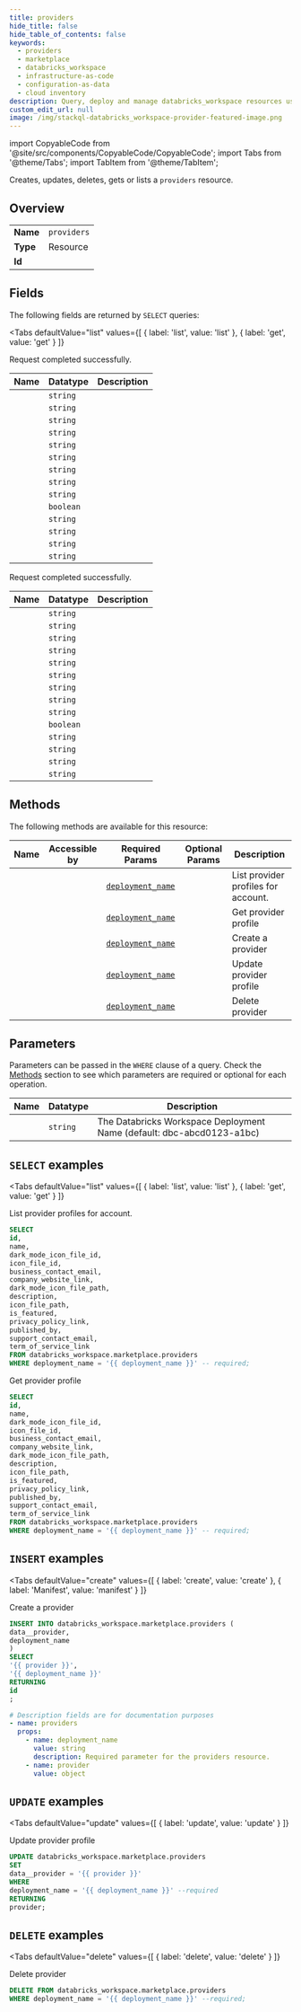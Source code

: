 ```yaml
--- 
title: providers
hide_title: false
hide_table_of_contents: false
keywords:
  - providers
  - marketplace
  - databricks_workspace
  - infrastructure-as-code
  - configuration-as-data
  - cloud inventory
description: Query, deploy and manage databricks_workspace resources using SQL
custom_edit_url: null
image: /img/stackql-databricks_workspace-provider-featured-image.png
---
```


import CopyableCode from '@site/src/components/CopyableCode/CopyableCode';
import Tabs from '@theme/Tabs';
import TabItem from '@theme/TabItem';

Creates, updates, deletes, gets or lists a <code>providers</code> resource.

## Overview
<table><tbody>
<tr><td><b>Name</b></td><td><code>providers</code></td></tr>
<tr><td><b>Type</b></td><td>Resource</td></tr>
<tr><td><b>Id</b></td><td><CopyableCode code="databricks_workspace.marketplace.providers" /></td></tr>
</tbody></table>

## Fields

The following fields are returned by `SELECT` queries:

<Tabs
    defaultValue="list"
    values={[
        { label: 'list', value: 'list' },
        { label: 'get', value: 'get' }
    ]}
>
<TabItem value="list">

Request completed successfully.

<table>
<thead>
    <tr>
    <th>Name</th>
    <th>Datatype</th>
    <th>Description</th>
    </tr>
</thead>
<tbody>
<tr>
    <td><CopyableCode code="id" /></td>
    <td><code>string</code></td>
    <td></td>
</tr>
<tr>
    <td><CopyableCode code="name" /></td>
    <td><code>string</code></td>
    <td></td>
</tr>
<tr>
    <td><CopyableCode code="dark_mode_icon_file_id" /></td>
    <td><code>string</code></td>
    <td></td>
</tr>
<tr>
    <td><CopyableCode code="icon_file_id" /></td>
    <td><code>string</code></td>
    <td></td>
</tr>
<tr>
    <td><CopyableCode code="business_contact_email" /></td>
    <td><code>string</code></td>
    <td></td>
</tr>
<tr>
    <td><CopyableCode code="company_website_link" /></td>
    <td><code>string</code></td>
    <td></td>
</tr>
<tr>
    <td><CopyableCode code="dark_mode_icon_file_path" /></td>
    <td><code>string</code></td>
    <td></td>
</tr>
<tr>
    <td><CopyableCode code="description" /></td>
    <td><code>string</code></td>
    <td></td>
</tr>
<tr>
    <td><CopyableCode code="icon_file_path" /></td>
    <td><code>string</code></td>
    <td></td>
</tr>
<tr>
    <td><CopyableCode code="is_featured" /></td>
    <td><code>boolean</code></td>
    <td></td>
</tr>
<tr>
    <td><CopyableCode code="privacy_policy_link" /></td>
    <td><code>string</code></td>
    <td></td>
</tr>
<tr>
    <td><CopyableCode code="published_by" /></td>
    <td><code>string</code></td>
    <td></td>
</tr>
<tr>
    <td><CopyableCode code="support_contact_email" /></td>
    <td><code>string</code></td>
    <td></td>
</tr>
<tr>
    <td><CopyableCode code="term_of_service_link" /></td>
    <td><code>string</code></td>
    <td></td>
</tr>
</tbody>
</table>
</TabItem>
<TabItem value="get">

Request completed successfully.

<table>
<thead>
    <tr>
    <th>Name</th>
    <th>Datatype</th>
    <th>Description</th>
    </tr>
</thead>
<tbody>
<tr>
    <td><CopyableCode code="id" /></td>
    <td><code>string</code></td>
    <td></td>
</tr>
<tr>
    <td><CopyableCode code="name" /></td>
    <td><code>string</code></td>
    <td></td>
</tr>
<tr>
    <td><CopyableCode code="dark_mode_icon_file_id" /></td>
    <td><code>string</code></td>
    <td></td>
</tr>
<tr>
    <td><CopyableCode code="icon_file_id" /></td>
    <td><code>string</code></td>
    <td></td>
</tr>
<tr>
    <td><CopyableCode code="business_contact_email" /></td>
    <td><code>string</code></td>
    <td></td>
</tr>
<tr>
    <td><CopyableCode code="company_website_link" /></td>
    <td><code>string</code></td>
    <td></td>
</tr>
<tr>
    <td><CopyableCode code="dark_mode_icon_file_path" /></td>
    <td><code>string</code></td>
    <td></td>
</tr>
<tr>
    <td><CopyableCode code="description" /></td>
    <td><code>string</code></td>
    <td></td>
</tr>
<tr>
    <td><CopyableCode code="icon_file_path" /></td>
    <td><code>string</code></td>
    <td></td>
</tr>
<tr>
    <td><CopyableCode code="is_featured" /></td>
    <td><code>boolean</code></td>
    <td></td>
</tr>
<tr>
    <td><CopyableCode code="privacy_policy_link" /></td>
    <td><code>string</code></td>
    <td></td>
</tr>
<tr>
    <td><CopyableCode code="published_by" /></td>
    <td><code>string</code></td>
    <td></td>
</tr>
<tr>
    <td><CopyableCode code="support_contact_email" /></td>
    <td><code>string</code></td>
    <td></td>
</tr>
<tr>
    <td><CopyableCode code="term_of_service_link" /></td>
    <td><code>string</code></td>
    <td></td>
</tr>
</tbody>
</table>
</TabItem>
</Tabs>

## Methods

The following methods are available for this resource:

<table>
<thead>
    <tr>
    <th>Name</th>
    <th>Accessible by</th>
    <th>Required Params</th>
    <th>Optional Params</th>
    <th>Description</th>
    </tr>
</thead>
<tbody>
<tr>
    <td><a href="#list"><CopyableCode code="list" /></a></td>
    <td><CopyableCode code="select" /></td>
    <td><a href="#parameter-deployment_name"><code>deployment_name</code></a></td>
    <td></td>
    <td>List provider profiles for account.</td>
</tr>
<tr>
    <td><a href="#get"><CopyableCode code="get" /></a></td>
    <td><CopyableCode code="select" /></td>
    <td><a href="#parameter-deployment_name"><code>deployment_name</code></a></td>
    <td></td>
    <td>Get provider profile</td>
</tr>
<tr>
    <td><a href="#create"><CopyableCode code="create" /></a></td>
    <td><CopyableCode code="insert" /></td>
    <td><a href="#parameter-deployment_name"><code>deployment_name</code></a></td>
    <td></td>
    <td>Create a provider</td>
</tr>
<tr>
    <td><a href="#update"><CopyableCode code="update" /></a></td>
    <td><CopyableCode code="update" /></td>
    <td><a href="#parameter-deployment_name"><code>deployment_name</code></a></td>
    <td></td>
    <td>Update provider profile</td>
</tr>
<tr>
    <td><a href="#delete"><CopyableCode code="delete" /></a></td>
    <td><CopyableCode code="delete" /></td>
    <td><a href="#parameter-deployment_name"><code>deployment_name</code></a></td>
    <td></td>
    <td>Delete provider</td>
</tr>
</tbody>
</table>

## Parameters

Parameters can be passed in the `WHERE` clause of a query. Check the [Methods](#methods) section to see which parameters are required or optional for each operation.

<table>
<thead>
    <tr>
    <th>Name</th>
    <th>Datatype</th>
    <th>Description</th>
    </tr>
</thead>
<tbody>
<tr id="parameter-deployment_name">
    <td><CopyableCode code="deployment_name" /></td>
    <td><code>string</code></td>
    <td>The Databricks Workspace Deployment Name (default: dbc-abcd0123-a1bc)</td>
</tr>
</tbody>
</table>

## `SELECT` examples

<Tabs
    defaultValue="list"
    values={[
        { label: 'list', value: 'list' },
        { label: 'get', value: 'get' }
    ]}
>
<TabItem value="list">

List provider profiles for account.

```sql
SELECT
id,
name,
dark_mode_icon_file_id,
icon_file_id,
business_contact_email,
company_website_link,
dark_mode_icon_file_path,
description,
icon_file_path,
is_featured,
privacy_policy_link,
published_by,
support_contact_email,
term_of_service_link
FROM databricks_workspace.marketplace.providers
WHERE deployment_name = '{{ deployment_name }}' -- required;
```
</TabItem>
<TabItem value="get">

Get provider profile

```sql
SELECT
id,
name,
dark_mode_icon_file_id,
icon_file_id,
business_contact_email,
company_website_link,
dark_mode_icon_file_path,
description,
icon_file_path,
is_featured,
privacy_policy_link,
published_by,
support_contact_email,
term_of_service_link
FROM databricks_workspace.marketplace.providers
WHERE deployment_name = '{{ deployment_name }}' -- required;
```
</TabItem>
</Tabs>


## `INSERT` examples

<Tabs
    defaultValue="create"
    values={[
        { label: 'create', value: 'create' },
        { label: 'Manifest', value: 'manifest' }
    ]}
>
<TabItem value="create">

Create a provider

```sql
INSERT INTO databricks_workspace.marketplace.providers (
data__provider,
deployment_name
)
SELECT 
'{{ provider }}',
'{{ deployment_name }}'
RETURNING
id
;
```
</TabItem>
<TabItem value="manifest">

```yaml
# Description fields are for documentation purposes
- name: providers
  props:
    - name: deployment_name
      value: string
      description: Required parameter for the providers resource.
    - name: provider
      value: object
```
</TabItem>
</Tabs>


## `UPDATE` examples

<Tabs
    defaultValue="update"
    values={[
        { label: 'update', value: 'update' }
    ]}
>
<TabItem value="update">

Update provider profile

```sql
UPDATE databricks_workspace.marketplace.providers
SET 
data__provider = '{{ provider }}'
WHERE 
deployment_name = '{{ deployment_name }}' --required
RETURNING
provider;
```
</TabItem>
</Tabs>


## `DELETE` examples

<Tabs
    defaultValue="delete"
    values={[
        { label: 'delete', value: 'delete' }
    ]}
>
<TabItem value="delete">

Delete provider

```sql
DELETE FROM databricks_workspace.marketplace.providers
WHERE deployment_name = '{{ deployment_name }}' --required;
```
</TabItem>
</Tabs>
